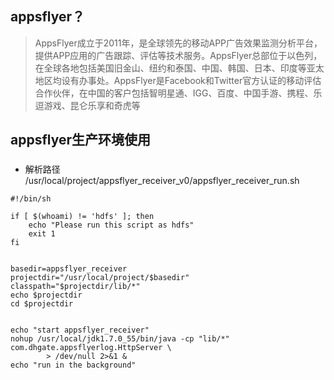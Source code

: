 ## appsflyer？
> AppsFlyer成立于2011年，是全球领先的移动APP广告效果监测分析平台，提供APP应用的广告跟踪、评估等技术服务。AppsFlyer总部位于以色列，在全球各地包括美国旧金山、纽约和泰国、中国、韩国、日本、印度等亚太地区均设有办事处。AppsFlyer是Facebook和Twitter官方认证的移动评估合作伙伴，在中国的客户包括智明星通、IGG、百度、中国手游、携程、乐逗游戏、昆仑乐享和奇虎等

## appsflyer生产环境使用
### 
* 解析路径
/usr/local/project/appsflyer_receiver_v0/appsflyer_receiver_run.sh

```
#!/bin/sh

if [ $(whoami) != 'hdfs' ]; then
    echo "Please run this script as hdfs"
    exit 1
fi


basedir=appsflyer_receiver
projectdir="/usr/local/project/$basedir"
classpath="$projectdir/lib/*"
echo $projectdir
cd $projectdir


echo "start appsflyer_receiver"
nohup /usr/local/jdk1.7.0_55/bin/java -cp "lib/*" com.dhgate.appsflyerlog.HttpServer \
        > /dev/null 2>&1 &
echo "run in the background"

```
